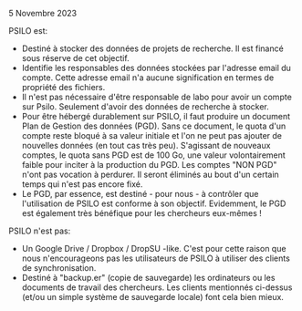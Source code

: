 5 Novembre 2023

PSILO est:

- Destiné à stocker des données de projets de recherche. Il est financé sous réserve de cet objectif.
- Identifie les responsables des données stockées par l'adresse email du compte. Cette adresse email n'a aucune signification en termes de propriété des fichiers.
- Il n'est pas nécessaire d'être responsable de labo pour avoir un compte sur Psilo. Seulement d'avoir des données de recherche à stocker.
- Pour être hébergé durablement sur PSILO, il faut produire un document Plan de Gestion des données (PGD).
  Sans ce document, le quota d'un compte reste bloqué à sa valeur initiale et l'on ne peut pas ajouter de nouvelles données (en tout cas très peu).
  S'agissant de nouveaux comptes, le quota sans PGD est de 100 Go, une valeur volontairement faible pour inciter à la production du PGD.
  Les comptes "NON PGD" n'ont pas vocation à perdurer. Il seront éliminés au bout d'un certain temps qui n'est pas encore fixé.
- Le PGD, par essence, est destiné - pour nous - à contrôler que l'utilisation de PSILO est conforme à son objectif.
  Evidemment, le PGD est également très bénéfique pour les chercheurs eux-mêmes !

PSILO n'est pas:

- Un Google Drive / Dropbox / DropSU -like. C'est pour cette raison que nous n'encourageons pas les utilisateurs de PSILO à utiliser des clients de synchronisation.
- Destiné à "backup.er" (copie de sauvegarde) les ordinateurs ou les documents de travail des chercheurs.
  Les clients mentionnés ci-dessus (et/ou un simple système de sauvegarde locale) font cela bien mieux.
